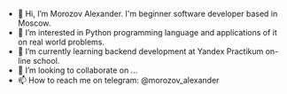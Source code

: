 - 👋 Hi, I’m Morozov Alexander. I'm beginner software developer based in Moscow.
- 👀 I’m interested in Python programming language and applications of it on real world problems.
- 🌱 I’m currently learning backend development at Yandex Practikum on-line school.
- 💞️ I’m looking to collaborate on ...
- 📫 How to reach me on telegram: @morozov_alexander

<!---
amorozov89/amorozov89 is a ✨ special ✨ repository because its `README.md` (this file) appears on your GitHub profile.
You can click the Preview link to take a look at your changes.
--->
